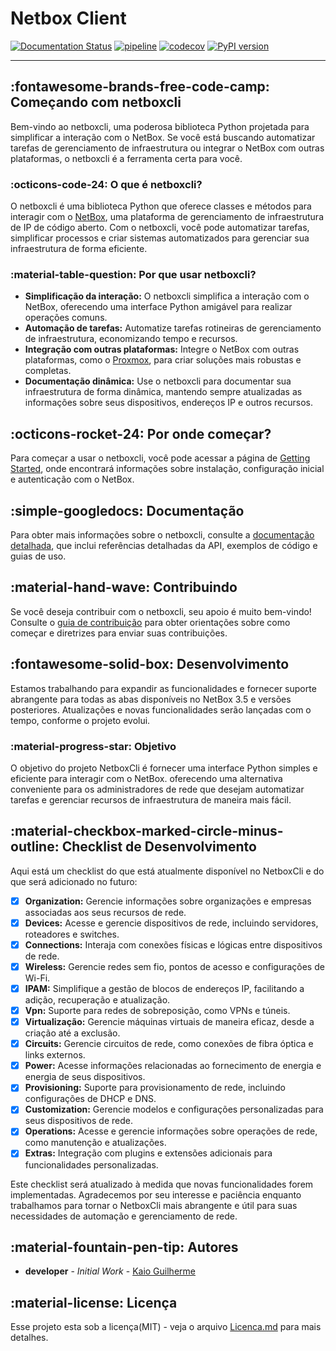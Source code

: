 # Netbox Client

[![Documentation Status](https://readthedocs.org/projects/netboxcli/badge/?version=latest)](https://netboxcli.readthedocs.io/pt/latest/?badge=latest)
[![pipeline](https://github.com/Kaioguilherme1/netbox-client/actions/workflows/pipeline.yml/badge.svg?branch=main)](https://github.com/Kaioguilherme1/netbox-client/actions/workflows/pipeline.yml)
[![codecov](https://codecov.io/gh/Kaioguilherme1/netbox-client/graph/badge.svg?token=LMD2ILTE1N)](https://codecov.io/gh/Kaioguilherme1/netbox-client)
[![PyPI version](https://badge.fury.io/py/netboxcli.svg)](https://badge.fury.io/py/netboxcli)

---

## :fontawesome-brands-free-code-camp: Começando com netboxcli

Bem-vindo ao netboxcli, uma poderosa biblioteca Python projetada para simplificar a interação com o NetBox. Se você está buscando automatizar tarefas de gerenciamento de infraestrutura ou integrar o NetBox com outras plataformas, o netboxcli é a ferramenta certa para você.

### :octicons-code-24: O que é netboxcli?

O netboxcli é uma biblioteca Python que oferece classes e métodos para interagir com o [NetBox](https://docs.netbox.dev/en/stable/), uma plataforma de gerenciamento de infraestrutura de IP de código aberto. Com o netboxcli, você pode automatizar tarefas, simplificar processos e criar sistemas automatizados para gerenciar sua infraestrutura de forma eficiente.

### :material-table-question: Por que usar netboxcli?

- **Simplificação da interação:** O netboxcli simplifica a interação com o NetBox, oferecendo uma interface Python amigável para realizar operações comuns.
- **Automação de tarefas:** Automatize tarefas rotineiras de gerenciamento de infraestrutura, economizando tempo e recursos.
- **Integração com outras plataformas:** Integre o NetBox com outras plataformas, como o [Proxmox](https://www.proxmox.com/proxmox-ve), para criar soluções mais robustas e completas.
- **Documentação dinâmica:** Use o netboxcli para documentar sua infraestrutura de forma dinâmica, mantendo sempre atualizadas as informações sobre seus dispositivos, endereços IP e outros recursos.

## :octicons-rocket-24: Por onde começar?

Para começar a usar o netboxcli, você pode acessar a página de [Getting Started](Getting%20started.md), onde encontrará informações sobre instalação, configuração inicial e autenticação com o NetBox.

## :simple-googledocs: Documentação

Para obter mais informações sobre o netboxcli, consulte a [documentação detalhada](client/index.md), que inclui referências detalhadas da API, exemplos de código e guias de uso.

## :material-hand-wave: Contribuindo

Se você deseja contribuir com o netboxcli, seu apoio é muito bem-vindo! Consulte o [guia de contribuição](contributing.md) para obter orientações sobre como começar e diretrizes para enviar suas contribuições.

## :fontawesome-solid-box: Desenvolvimento

Estamos trabalhando para expandir as funcionalidades e fornecer suporte abrangente para todas as abas disponíveis no NetBox 3.5 e versões posteriores. Atualizações e novas funcionalidades serão lançadas com o tempo, conforme o projeto evolui.

### :material-progress-star: Objetivo

O objetivo do projeto NetboxCli é fornecer uma interface Python simples e eficiente para interagir com o NetBox.
oferecendo uma alternativa conveniente para os administradores de rede que desejam automatizar tarefas e gerenciar recursos de infraestrutura de maneira mais fácil.

## :material-checkbox-marked-circle-minus-outline: Checklist de Desenvolvimento

Aqui está um checklist do que está atualmente disponível no NetboxCli e do que será adicionado no futuro:

- [x]  **Organization:** Gerencie informações sobre organizações e empresas associadas aos seus recursos de rede.
- [x]  **Devices:** Acesse e gerencie dispositivos de rede, incluindo servidores, roteadores e switches.
- [x]  **Connections:** Interaja com conexões físicas e lógicas entre dispositivos de rede.
- [x]  **Wireless:** Gerencie redes sem fio, pontos de acesso e configurações de Wi-Fi.
- [x]  **IPAM:** Simplifique a gestão de blocos de endereços IP, facilitando a adição, recuperação e atualização.
- [x]  **Vpn:** Suporte para redes de sobreposição, como VPNs e túneis.
- [x]  **Virtualização:** Gerencie máquinas virtuais de maneira eficaz, desde a criação até a exclusão.
- [x]  **Circuits:** Gerencie circuitos de rede, como conexões de fibra óptica e links externos.
- [x]  **Power:** Acesse informações relacionadas ao fornecimento de energia e energia de seus dispositivos.
- [x]  **Provisioning:** Suporte para provisionamento de rede, incluindo configurações de DHCP e DNS.
- [x]  **Customization:** Gerencie modelos e configurações personalizadas para seus dispositivos de rede.
- [x]  **Operations:** Acesse e gerencie informações sobre operações de rede, como manutenção e atualizações.
- [x]  **Extras:** Integração com plugins e extensões adicionais para funcionalidades personalizadas.

Este checklist será atualizado à medida que novas funcionalidades forem implementadas.
Agradecemos por seu interesse e paciência enquanto trabalhamos para tornar o NetboxCli mais abrangente e útil para suas necessidades de automação e gerenciamento de rede.

## :material-fountain-pen-tip: Autores

* **developer** - *Initial Work* - [Kaio Guilherme](https://github.com/Kaioguilherme1)

## :material-license: Licença

Esse projeto esta sob a licença(MIT) - veja o arquivo [Licenca.md](https://github.com/Kaioguilherme1/netbox-client/blob/main/Licenca) para mais detalhes.

